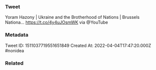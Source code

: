 ### Tweet
Yoram Hazony | Ukraine and the Brotherhood of Nations | Brussels Nationa... https://t.co/4y4uJOsmWK via @YouTube

### Metadata
Tweet ID: 1511037719551651849
Created At: 2022-04-04T17:47:20.000Z
#nonidea

### Related

